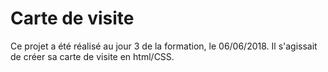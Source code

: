 # Carte de visite

Ce projet a été réalisé au jour 3 de la formation, le 06/06/2018. Il s'agissait de créer sa carte de visite en html/CSS.

